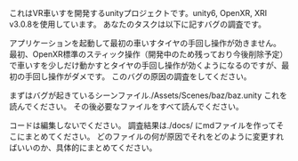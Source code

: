 これはVR車いすを開発するunityプロジェクトです。unity6, OpenXR, XRI v3.0.8を使用しています。
あなたのタスクは以下に記すバグの調査です。

アプリケーションを起動して最初の車いすタイヤの手回し操作が効きません。
最初、OpenXR標準のスティック操作（開発中のため残っており今後削除予定）で車いすを少しだけ動かすとタイヤの手回し操作が効くようになるのですが、最初の手回し操作がダメです。
このバグの原因の調査をしてください。

まずはバグが起きているシーンファイル./Assets/Scenes/baz/baz.unity これを読んでください。
その後必要なファイルをすべて読んでください。

コードは編集しないでください。
調査結果は./docs/ にmdファイルを作ってそこにまとめてください。
どのファイルの何が原因でそれをどのように変更すればいいのか、具体的にまとめてください。
